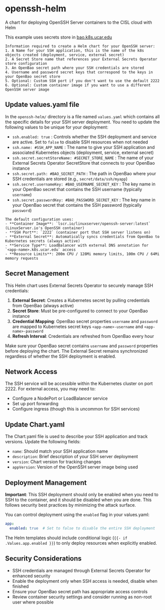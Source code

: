 # openssh-helm
A chart for deploying OpenSSH Server containers to the CISL cloud with Helm

This example uses secrets store in [bao.k8s.ucar.edu](https://bao.k8s.ucar.edu)

```{note}
Information required to create a Helm chart for your OpenSSH server:
1. A Name for your SSH application, this is the name of the k8s objects created (deployment, service, external secret)
2. A Secret Store name that references your External Secrets Operator store configuration
3. An OpenBao secret path where your SSH credentials are stored
4. Username and password secret keys that correspond to the keys in your OpenBao secret store
5. Optional: Custom SSH port if you don't want to use the default 2222
6. Optional: Custom container image if you want to use a different OpenSSH server image
```

## Update values.yaml file
In the `openssh-helm/` directory is a file named `values.yaml` which contains all the specific details for your SSH server deployment. You need to update the following values to be unique for your deployment:

- `ssh.enabled: true` : Controls whether the SSH deployment and service are active. Set to `false` to disable SSH resources when not needed
- `ssh.name: #SSH_APP_NAME` : The name to give your SSH application and associated Kubernetes objects (deployment, service, external secret)
- `ssh.secret.secretStoreName: #SECRET_STORE_NAME` : The name of your External Secrets Operator SecretStore that connects to your OpenBao instance
- `ssh.secret.path: #BAO_SECRET_PATH` : The path in OpenBao where your SSH credentials are stored (e.g., `secret/data/ssh/myapp`)
- `ssh.secret.usernameKey: #BAO_USERNAME_SECRET_KEY` : The key name in your OpenBao secret that contains the SSH username (typically `username`)
- `ssh.secret.passwordKey: #BAO_PASSWORD_SECRET_KEY` : The key name in your OpenBao secret that contains the SSH password (typically `password`)

```{note}
The default configuration uses:
- **Container Image**: `lscr.io/linuxserver/openssh-server:latest` (LinuxServer.io's OpenSSH container)
- **SSH Port**: `2222` (container port that SSH server listens on)
- **External Secret**: Automatically syncs credentials from OpenBao to Kubernetes secrets (always active)
- **Service Type**: LoadBalancer with external DNS annotation for `<app-name>.k8s.ucar.edu` access
- **Resource Limits**: 200m CPU / 128Mi memory limits, 100m CPU / 64Mi memory requests
```

## Secret Management
This Helm chart uses External Secrets Operator to securely manage SSH credentials:

1. **External Secret**: Creates a Kubernetes secret by pulling credentials from OpenBao (always active)
2. **Secret Store**: Must be pre-configured to connect to your OpenBao instance
3. **Credential Mapping**: OpenBao secret properties `username` and `password` are mapped to Kubernetes secret keys `<app-name>-username` and `<app-name>-password`
4. **Refresh Interval**: Credentials are refreshed from OpenBao every hour

Make sure your OpenBao secret contains `username` and `password` properties before deploying the chart. The External Secret remains synchronized regardless of whether the SSH deployment is enabled.

## Network Access
The SSH service will be accessible within the Kubernetes cluster on port 2222. For external access, you may need to:
- Configure a NodePort or LoadBalancer service
- Set up port forwarding
- Configure ingress (though this is uncommon for SSH services)

## Update Chart.yaml
The Chart.yaml file is used to describe your SSH application and track versions. Update the following fields:
- `name`: Should match your SSH application name
- `description`: Brief description of your SSH server deployment
- `version`: Chart version for tracking changes
- `appVersion`: Version of the OpenSSH server image being used

## Deployment Management
**Important**: This SSH deployment should only be enabled when you need to SSH to the container, and it should be disabled when you are done. This follows security best practices by minimizing the attack surface.

You can control deployment using the `enabled` flag in your values.yaml:
```yaml
app:
  enabled: true  # Set to false to disable the entire SSH deployment
```

The Helm templates should include conditional logic (`{{- if .Values.app.enabled }}`) to only deploy resources when explicitly enabled.

## Security Considerations
- SSH credentials are managed through External Secrets Operator for enhanced security
- Enable the deployment only when SSH access is needed, disable when finished
- Ensure your OpenBao secret path has appropriate access controls
- Review container security settings and consider running as non-root user where possible